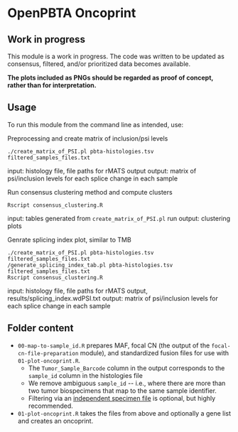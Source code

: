 # OpenPBTA Oncoprint

## Work in progress

This module is a work in progress.
The code was written to be updated as consensus, filtered, and/or prioritized data becomes available.

**The plots included as PNGs should be regarded as proof of concept, rather than for interpretation.**



## Usage

To run this module from the command line as intended, use:

Preprocessing and create matrix of inclusion/psi levels
```
./create_matrix_of_PSI.pl pbta-histologies.tsv filtered_samples_files.txt
```
input:  histology file, file paths for rMATS output
output: matrix of psi/inclusion levels for each splice change in each sample

Run consensus clustering method and compute clusters
```
Rscript consensus_clustering.R
```
input:  tables generated from `create_matrix_of_PSI.pl` run
output: clustering plots

Genrate splicing index plot, similar to TMB

```
./create_matrix_of_PSI.pl pbta-histologies.tsv filtered_samples_files.txt
/generate_splicing_index_tab.pl pbta-histologies.tsv filtered_samples_files.txt
Rscript consensus_clustering.R
```
input:  histology file, file paths for rMATS output, results/splicing_index.wdPSI.txt
output: matrix of psi/inclusion levels for each splice change in each sample

## Folder content

* `00-map-to-sample_id.R` prepares MAF, focal CN (the output of the `focal-cn-file-preparation` module), and standardized fusion files for use with `01-plot-oncoprint.R`.
  * The `Tumor_Sample_Barcode` column in the output corresponds to the `sample_id` column in the histologies file
  * We remove ambiguous `sample_id` -- i.e., where there are more than two tumor biospecimens that map to the same sample identifier.
  * Filtering via an [independent specimen file](https://alexslemonade.github.io/OpenPBTA-manuscript/#selection-of-independent-samples) is optional, but highly recommended.
* `01-plot-oncoprint.R` takes the files from above and optionally a gene list and creates an oncoprint.
